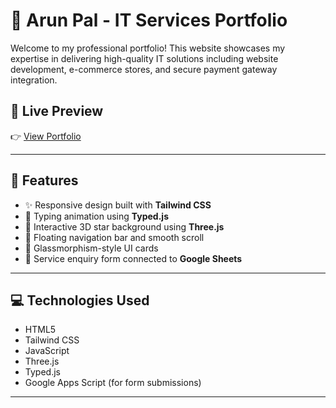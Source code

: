# 💼 Arun Pal - IT Services Portfolio

Welcome to my professional portfolio! This website showcases my expertise in delivering high-quality IT solutions including website development, e-commerce stores, and secure payment gateway integration.

## 🌟 Live Preview

👉 [View Portfolio](https://github.com/Arun3706/My-Portfolio) 

---

## 🔧 Features

- ✨ Responsive design built with **Tailwind CSS**
- 💬 Typing animation using **Typed.js**
- 🌌 Interactive 3D star background using **Three.js**
- 🚀 Floating navigation bar and smooth scroll
- 🧊 Glassmorphism-style UI cards
- 📩 Service enquiry form connected to **Google Sheets**

---

## 💻 Technologies Used

- HTML5  
- Tailwind CSS  
- JavaScript  
- Three.js  
- Typed.js  
- Google Apps Script (for form submissions)

---



